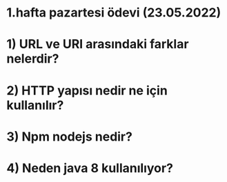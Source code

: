 # 1.hafta pazartesi ödevi (23.05.2022)
# 1) URL ve URI arasındaki farklar nelerdir?        
# 2) HTTP yapısı nedir ne için kullanılır?        
# 3) Npm  nodejs nedir?      
# 4) Neden java 8 kullanılıyor?
